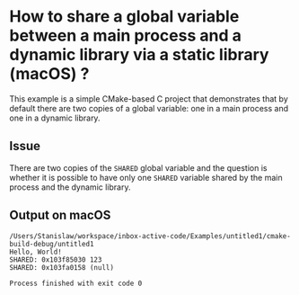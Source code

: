 # How to share a global variable between a main process and a dynamic library via a static library (macOS) ?

This example is a simple CMake-based C project that demonstrates that by default
there are two copies of a global variable: one in a main process and one in a
dynamic library.

## Issue

There are two copies of the `SHARED` global variable and the question is
whether it is possible to have only one `SHARED` variable shared by the main
process and the dynamic library.

## Output on macOS

```
/Users/Stanislaw/workspace/inbox-active-code/Examples/untitled1/cmake-build-debug/untitled1
Hello, World!
SHARED: 0x103f85030 123
SHARED: 0x103fa0158 (null)

Process finished with exit code 0
```

